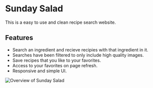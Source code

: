 <h1>Sunday Salad</h1>
<p>This is a easy to use and clean recipe search website.</p>
<h2>Features</h2>
<ul>
  <li>Search an ingredient and recieve recipies with that ingredient in it.</li>
  <li>Searches have been filtered to only include high quality images.</li>
  <li>Save recipes that you like to your favorites.</li>
  <li>Access to your favorites on page refresh.</li>
  <li>Responsive and simple UI.</li>
</ul>



![Overview of Sunday Salad](https://github.com/lgrinders/RecipieApp/blob/main/Sunday%20Salad%20image.jpg?raw=true)
